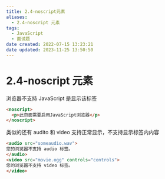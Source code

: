 ```yaml
---
title: 2.4-noscript元素
aliases:
  - 2.4-noscript 元素
tags:
  - JavaScript
  - 面试题
date created: 2022-07-15 13:23:21
date updated: 2023-11-25 13:50:50
---
```


# 2.4-noscript 元素

浏览器不支持 JavaScript 是显示该标签

```html
<noscript>
  <p>此页面需要启用JavaScript浏览器</p>
</noscript>
```

类似的还有 audito 和 video 支持正常显示，不支持显示标签内内容

```html
<audio src="someaudio.wav">
您的浏览器不支持 audio 标签。
</audio>
<video src="movie.ogg" controls="controls">
您的浏览器不支持 video 标签。
</video>
```
